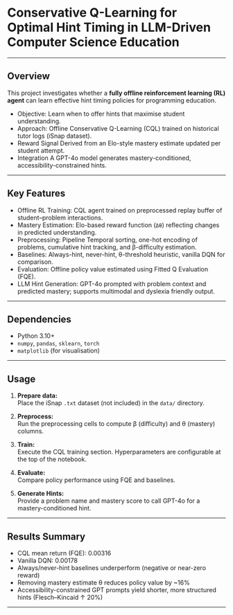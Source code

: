 # Conservative Q-Learning for Optimal Hint Timing in LLM-Driven Computer Science Education

---

## Overview
This project investigates whether a **fully offline reinforcement learning (RL) agent** can learn effective hint timing policies for programming education.

- Objective: Learn when to offer hints that maximise student understanding.
- Approach: Offline Conservative Q-Learning (CQL) trained on historical tutor logs (iSnap dataset).
- Reward Signal Derived from an Elo-style mastery estimate updated per student attempt.
- Integration A GPT-4o model generates mastery-conditioned, accessibility-constrained hints.

---

## Key Features
- Offline RL Training: CQL agent trained on preprocessed replay buffer of student–problem interactions.
- Mastery Estimation: Elo-based reward function (`Δθ`) reflecting changes in predicted understanding.
- Preprocessing: Pipeline Temporal sorting, one-hot encoding of problems, cumulative hint tracking, and β-difficulty estimation.
- Baselines: Always-hint, never-hint, θ-threshold heuristic, vanilla DQN for comparison.
- Evaluation: Offline policy value estimated using Fitted Q Evaluation (FQE).
- LLM Hint Generation: GPT-4o prompted with problem context and predicted mastery; supports multimodal and dyslexia friendly output.

---

## Dependencies
- Python 3.10+
- `numpy`, `pandas`, `sklearn`, `torch`
- `matplotlib` (for visualisation)

---

## Usage
1. **Prepare data:**  
   Place the iSnap `.txt` dataset (not included) in the `data/` directory.

2. **Preprocess:**  
   Run the preprocessing cells to compute β (difficulty) and θ (mastery) columns.

3. **Train:**  
   Execute the CQL training section. Hyperparameters are configurable at the top of the notebook.

4. **Evaluate:**  
   Compare policy performance using FQE and baselines.

5. **Generate Hints:**  
   Provide a problem name and mastery score to call GPT-4o for a mastery-conditioned hint.

---

## Results Summary
- CQL mean return (FQE): 0.00316
- Vanilla DQN: 0.00178
- Always/never-hint baselines underperform (negative or near-zero reward)
- Removing mastery estimate θ reduces policy value by ~16%
- Accessibility-constrained GPT prompts yield shorter, more structured hints (Flesch–Kincaid ↑ 20%)

---
